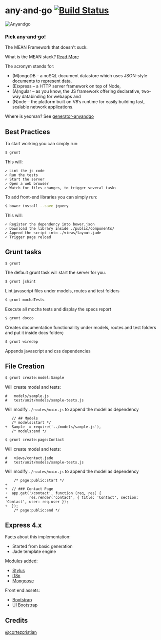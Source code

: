 any·and·go [![Build Status](https://travis-ci.org/cortezcristian/anyandgo.svg)](https://travis-ci.org/cortezcristian/anyandgo)
========

![Anyandgo](https://raw.githubusercontent.com/cortezcristian/anyandgo/master/public/img/anyandgo-logo.png)

### Pick any·and·go!

The MEAN Framework that doesn't suck. 

What is the MEAN stack? [Read More](http://addyosmani.com/blog/full-stack-javascript-with-mean-and-yeoman/)

The acronym stands for: 
* (M)ongoDB – a noSQL document datastore which uses JSON-style documents to represent data, 
* (E)xpress – a HTTP server framework on top of Node, 
* (A)ngular – as you know, the JS framework offering declarative, two-way databinding for webapps and 
* (N)ode – the platform built on V8’s runtime for easily building fast, scalable network applications.

Where is yeoman? See [generator-anyandgo](https://github.com/cortezcristian/generator-anyandgo)

## Best Practices
To start working you can simply run:
```bash
$ grunt
```
This will:
```
✓ Lint the js code
✓ Run the tests
✓ Start the server
✓ Open a web browser
✓ Watch for files changes, to trigger several tasks
```

To add front-end libraries you can simply run:
```bash
$ bower install --save jquery
```
This will:
```
✓ Register the dependency into bower.json
✓ Download the library inside ./public/components/
✓ Append the script into ./views/layout.jade
✓ Trigger page reload
```

## Grunt tasks

```bash
$ grunt
```
The default grunt task will start the server for you.

```bash
$ grunt jshint
```
Lint javascript files under models, routes and test folders

```bash
$ grunt mochaTests
```
Execute all mocha tests and display the specs report

```bash
$ grunt docco
```
Creates documentation functionallity under models, routes and test folders and put it inside docs folderç

```bash
$ grunt wiredep
```
Appends javascript and css dependencies

## File Creation
```bash
$ grunt create:model:Sample
```
Will create model and tests:
```
#	models/sample.js
#	test/unit/models/sample-tests.js
```
Will modify `./routes/main.js` to append the model as dependency
```
   // ## Models
   /* models:start */
+  Sample  = require('../models/sample.js'),
   /* models:end */

```

```bash
$ grunt create:page:Contact
```
Will create model and tests:
```
#	views/contact.jade
#	test/unit/models/sample-tests.js
```
Will modify `./routes/main.js` to append the model as dependency
```
    /* page:public:start */
+  
+  // ### Contact Page
+  app.get('/contact', function (req, res) {
+          res.render('contact', { title: 'Contact', section: 'Contact', user: req.user });
+  });
    /* page:public:end */
```

## Express 4.x
Facts about this implementation:
- Started from basic generation
- Jade template engine

Modules added:
+ [Stylus](http://learnboost.github.io/stylus/)
+ [i18n](https://github.com/mashpie/i18n-node)
+ [Mongoose](http://mongoosejs.com/)

Front end assets:
+ [Bootstrap](http://angular-ui.github.io/bootstrap/)
+ [UI Bootstrap](http://angular-ui.github.io/bootstrap/)

## Credits
[@cortezcristian](https://twitter.com/cortezcristian)
